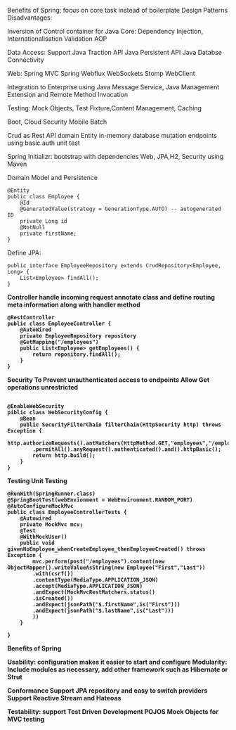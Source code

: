 Benefits of Spring: focus on core task instead of boilerplate
Design Patterns
Disadvantages:

Inversion of Control container for Java
 Core: Dependency Injection,
Internationalisation
Validation
AOP

Data Access:
Support Java Traction API
Java Persistent API
Java Databse Connectivity

Web:
Spring MVC
Spring Webflux
WebSockets
Stomp
WebClient

Integration to Enterprise using Java Message Service, Java Management Extension and Remote Method Invocation

Testing:
Mock Objects, Test Fixture,Content Management, Caching

Boot,
Cloud
Security
Mobile
Batch

Crud as Rest API
domain Entity
in-memory database
mutation endpoints using basic auth
unit test

Spring Initializr: bootstrap with dependencies
Web, JPA,H2, Security using Maven

Domain Model and Persistence

```
@Entity
public class Employee {
    @Id
    @GeneratedValue(strategy = GenerationType.AUTO) -- autogenerated ID
    private Long id
    @NotNull
    private firstName;
}
```
Define JPA:
```
public interface EmployeeRepository extends CrudRepository<Employee, Long> {
    List<Employee> findAll();
}

```
<b>Controller<b>
handle incoming request
annotate class and define routing meta information along with handler method
```
@RestController
public class EmployeeController {
    @AutoWired
    private EmployeeRepository repository
    @GetMapping("/employees")
    public List<Employee> getEmployees() {
        return repository.findAll();
    }
}
```
<b> Security <b>
To Prevent unauthenticated access to endpoints
Allow Get operations unrestricted 

```

@EnableWebSecurity
piblic class WebSecurityConfig {
    @Bean
    public SecurityFilterChain filterChain(HttpSecurity http) throws Exception {
        http.authorizeRequests().antMatchers(HttpMethod.GET,"employees","/employees/**")
        .permitAll().anyRequest().authenticated().and().httpBasic();
        return http.build();
    }
}
```
<b>Testing<b>
Unit Testing
```
@RunWith(SpringRunner.class)
@SpringBootTest(webEnvionment = WebEnvironment.RANDOM_PORT)
@AutoConfigureMockMvc
public class EmployeeControllerTests {
    @Autowired
    private MockMvc mcv;
    @Test
    @WithMockUser()
    public void givenNoEmployee_whenCreateEmployee_thenEmployeeCreated() throws Exception {
        mvc.perform(post("/employees").content(new ObjectMapper().writeValueAsString(new Employee("First","Last"))
        .with(csrf())
        .contentType(MediaType.APPLICATION_JSON)
        .accept(MediaType.APPLICATION_JSON)
        .andExpect(MockMvcRestMatchers.status()
        .isCreated())
        .andExpect(jsonPath("$.firstName",is("First")))
        .andExpect(jsonPath("$.lastName",is("Last")))
        ))
    }

}   

```

Benefits of Spring

Usability: configuration makes it easier to start and configure
Modularity: Include modules as necessary, add other framework such as Hibernate or Strut

Conformance
Support JPA repository and easy to switch providers
Support Reactive Stream and Hateoas

Testability: support Test Driven Development
POJOS
Mock Objects for MVC testing


